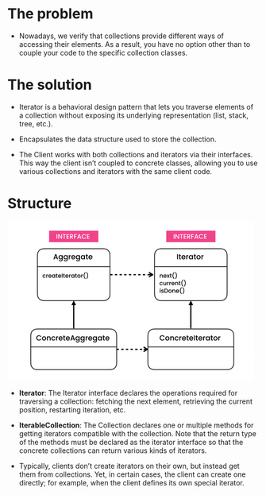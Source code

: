 # The problem

- Nowadays, we verify that collections provide different ways of accessing their elements. As a result, you have no option other than to couple your code to the specific collection classes.

# The solution

- Iterator is a behavioral design pattern that lets you traverse elements of a collection without exposing its underlying representation (list, stack, tree, etc.).

- Encapsulates the data structure used to store the collection.

- The Client works with both collections and iterators via their interfaces. This way the client isn’t coupled to concrete classes, allowing you to use various collections and iterators with the same client code.

# Structure

![](diagram.png)

- **Iterator**: The Iterator interface declares the operations required for traversing a collection: fetching the next element, retrieving the current position, restarting iteration, etc.
- **IterableCollection**: The Collection declares one or multiple methods for getting iterators compatible with the collection. Note that the return type of the methods must be declared as the iterator interface so that the concrete collections can return various kinds of iterators.

- Typically, clients don’t create iterators on their own, but instead get them from collections. Yet, in certain cases, the client can create one directly; for example, when the client defines its own special iterator.
